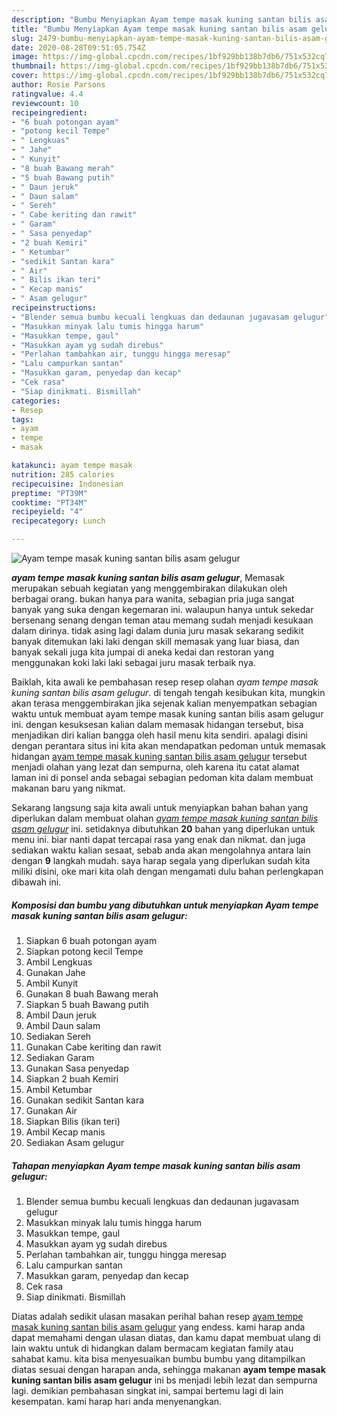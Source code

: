 ```yaml
---
description: "Bumbu Menyiapkan Ayam tempe masak kuning santan bilis asam gelugur yang Enak"
title: "Bumbu Menyiapkan Ayam tempe masak kuning santan bilis asam gelugur yang Enak"
slug: 2479-bumbu-menyiapkan-ayam-tempe-masak-kuning-santan-bilis-asam-gelugur-yang-enak
date: 2020-08-28T09:51:05.754Z
image: https://img-global.cpcdn.com/recipes/1bf929bb138b7db6/751x532cq70/ayam-tempe-masak-kuning-santan-bilis-asam-gelugur-foto-resep-utama.jpg
thumbnail: https://img-global.cpcdn.com/recipes/1bf929bb138b7db6/751x532cq70/ayam-tempe-masak-kuning-santan-bilis-asam-gelugur-foto-resep-utama.jpg
cover: https://img-global.cpcdn.com/recipes/1bf929bb138b7db6/751x532cq70/ayam-tempe-masak-kuning-santan-bilis-asam-gelugur-foto-resep-utama.jpg
author: Rosie Parsons
ratingvalue: 4.4
reviewcount: 10
recipeingredient:
- "6 buah potongan ayam"
- "potong kecil Tempe"
- " Lengkuas"
- " Jahe"
- " Kunyit"
- "8 buah Bawang merah"
- "5 buah Bawang putih"
- " Daun jeruk"
- " Daun salam"
- " Sereh"
- " Cabe keriting dan rawit"
- " Garam"
- " Sasa penyedap"
- "2 buah Kemiri"
- " Ketumbar"
- "sedikit Santan kara"
- " Air"
- " Bilis ikan teri"
- " Kecap manis"
- " Asam gelugur"
recipeinstructions:
- "Blender semua bumbu kecuali lengkuas dan dedaunan jugavasam gelugur"
- "Masukkan minyak lalu tumis hingga harum"
- "Masukkan tempe, gaul"
- "Masukkan ayam yg sudah direbus"
- "Perlahan tambahkan air, tunggu hingga meresap"
- "Lalu campurkan santan"
- "Masukkan garam, penyedap dan kecap"
- "Cek rasa"
- "Siap dinikmati. Bismillah"
categories:
- Resep
tags:
- ayam
- tempe
- masak

katakunci: ayam tempe masak 
nutrition: 285 calories
recipecuisine: Indonesian
preptime: "PT39M"
cooktime: "PT34M"
recipeyield: "4"
recipecategory: Lunch

---
```



![Ayam tempe masak kuning santan bilis asam gelugur](https://img-global.cpcdn.com/recipes/1bf929bb138b7db6/751x532cq70/ayam-tempe-masak-kuning-santan-bilis-asam-gelugur-foto-resep-utama.jpg)

<b><i>ayam tempe masak kuning santan bilis asam gelugur</i></b>, Memasak merupakan sebuah kegiatan yang menggembirakan dilakukan oleh berbagai orang. bukan hanya para wanita, sebagian pria juga sangat banyak yang suka dengan kegemaran ini. walaupun hanya untuk sekedar bersenang senang dengan teman atau memang sudah menjadi kesukaan dalam dirinya. tidak asing lagi dalam dunia juru masak sekarang sedikit banyak ditemukan laki laki dengan skill memasak yang luar biasa, dan banyak sekali juga kita jumpai di aneka kedai dan restoran yang menggunakan koki laki laki sebagai juru masak terbaik nya.

Baiklah, kita awali ke pembahasan resep resep olahan <i>ayam tempe masak kuning santan bilis asam gelugur</i>. di tengah tengah kesibukan kita, mungkin akan terasa menggembirakan jika sejenak kalian menyempatkan sebagian waktu untuk membuat ayam tempe masak kuning santan bilis asam gelugur ini. dengan kesuksesan kalian dalam memasak hidangan tersebut, bisa menjadikan diri kalian bangga oleh hasil menu kita sendiri. apalagi disini dengan perantara situs ini kita akan mendapatkan pedoman untuk memasak hidangan <u>ayam tempe masak kuning santan bilis asam gelugur</u> tersebut menjadi olahan yang lezat dan sempurna, oleh karena itu catat alamat laman ini di ponsel anda sebagai sebagian pedoman kita dalam membuat makanan baru yang nikmat.




Sekarang langsung saja kita awali untuk menyiapkan bahan bahan yang diperlukan dalam membuat olahan <u><i>ayam tempe masak kuning santan bilis asam gelugur</i></u> ini. setidaknya dibutuhkan <b>20</b> bahan yang diperlukan untuk menu ini. biar nanti dapat tercapai rasa yang enak dan nikmat. dan juga sediakan waktu kalian sesaat, sebab anda akan mengolahnya antara lain dengan <b>9</b> langkah mudah. saya harap segala yang diperlukan sudah kita miliki disini, oke mari kita olah dengan mengamati dulu bahan perlengkapan dibawah ini.

<!--inarticleads1-->

##### Komposisi dan bumbu yang dibutuhkan untuk menyiapkan Ayam tempe masak kuning santan bilis asam gelugur:

1. Siapkan 6 buah potongan ayam
1. Siapkan potong kecil Tempe
1. Ambil  Lengkuas
1. Gunakan  Jahe
1. Ambil  Kunyit
1. Gunakan 8 buah Bawang merah
1. Siapkan 5 buah Bawang putih
1. Ambil  Daun jeruk
1. Ambil  Daun salam
1. Sediakan  Sereh
1. Gunakan  Cabe keriting dan rawit
1. Sediakan  Garam
1. Gunakan  Sasa penyedap
1. Siapkan 2 buah Kemiri
1. Ambil  Ketumbar
1. Gunakan sedikit Santan kara
1. Gunakan  Air
1. Siapkan  Bilis (ikan teri)
1. Ambil  Kecap manis
1. Sediakan  Asam gelugur




<!--inarticleads2-->

##### Tahapan menyiapkan Ayam tempe masak kuning santan bilis asam gelugur:

1. Blender semua bumbu kecuali lengkuas dan dedaunan jugavasam gelugur
1. Masukkan minyak lalu tumis hingga harum
1. Masukkan tempe, gaul
1. Masukkan ayam yg sudah direbus
1. Perlahan tambahkan air, tunggu hingga meresap
1. Lalu campurkan santan
1. Masukkan garam, penyedap dan kecap
1. Cek rasa
1. Siap dinikmati. Bismillah




Diatas adalah sedikit ulasan masakan perihal bahan resep <u>ayam tempe masak kuning santan bilis asam gelugur</u> yang endess. kami harap anda dapat memahami dengan ulasan diatas, dan kamu dapat membuat ulang di lain waktu untuk di hidangkan dalam bermacam kegiatan family atau sahabat kamu. kita bisa menyesuaikan bumbu bumbu yang ditampilkan diatas sesuai dengan harapan anda, sehingga makanan <b>ayam tempe masak kuning santan bilis asam gelugur</b> ini bs menjadi lebih lezat dan sempurna lagi. demikian pembahasan singkat ini, sampai bertemu lagi di lain kesempatan. kami harap hari anda menyenangkan.
